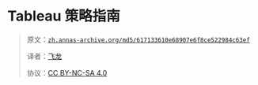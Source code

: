 # Tableau 策略指南

> 原文：[`zh.annas-archive.org/md5/617133610e68907e6f8ce522984c63ef`](https://zh.annas-archive.org/md5/617133610e68907e6f8ce522984c63ef)
> 
> 译者：[飞龙](https://github.com/wizardforcel)
> 
> 协议：[CC BY-NC-SA 4.0](http://creativecommons.org/licenses/by-nc-sa/4.0/)